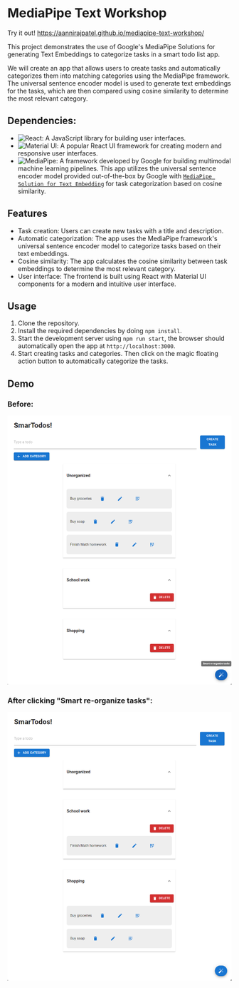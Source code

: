 # MediaPipe Text Workshop

Try it out! https://aannirajpatel.github.io/mediapipe-text-workshop/

This project demonstrates the use of Google's MediaPipe Solutions for generating Text Embeddings to categorize tasks in a smart todo list app.

We will create an app that allows users to create tasks and automatically categorizes them into matching categories using the MediaPipe framework. The universal sentence encoder model is used to generate text embeddings for the tasks, which are then compared using cosine similarity to determine the most relevant category.

## Dependencies:
- ![React](https://img.shields.io/badge/-React-61DAFB?logo=react&logoColor=white): A JavaScript library for building user interfaces.
- ![Material UI](https://img.shields.io/badge/-Material%20UI-0081CB?logo=material-ui&logoColor=white): A popular React UI framework for creating modern and responsive user interfaces.
- ![MediaPipe](https://img.shields.io/badge/-MediaPipe-00A1D6?logo=google&logoColor=white): A framework developed by Google for building multimodal machine learning pipelines. This app utilizes the universal sentence encoder model provided out-of-the-box by Google with [`MediaPipe Solution for Text Embedding`](https://developers.google.com/mediapipe/solutions/text/text_embedder) for task categorization based on cosine similarity.

## Features
- Task creation: Users can create new tasks with a title and description.
- Automatic categorization: The app uses the MediaPipe framework's universal sentence encoder model to categorize tasks based on their text embeddings.
- Cosine similarity: The app calculates the cosine similarity between task embeddings to determine the most relevant category.
- User interface: The frontend is built using React with Material UI components for a modern and intuitive user interface.

## Usage
1. Clone the repository.
2. Install the required dependencies by doing `npm install`.
3. Start the development server using `npm run start`, the browser should automatically open the app at `http://localhost:3000`.
4. Start creating tasks and categories. Then click on the magic floating action button to automatically categorize the tasks.

## Demo

### Before:
![Image](./docs/eg1.png)

### After clicking "Smart re-organize tasks":
![Image](./docs/eg2.png)
